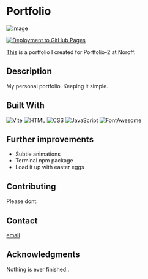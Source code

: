 # Portfolio

![image](https://github.com/donnybrilliant/portfolio/blob/main/assets/portfolio-header.png)

[![Deployment to GitHub Pages](https://github.com/donnybrilliant/portfolio/actions/workflows/deploy.yml/badge.svg)](https://github.com/donnybrilliant/portfolio/actions/workflows/deploy.yml)

[This](https://donnybrilliant.github.io/portfolio/) is a portfolio I created for Portfolio-2 at Noroff.

## Description

My personal portfolio.
Keeping it simple.

## Built With

![Vite](https://img.shields.io/badge/Vite-646CFF.svg?style=for-the-badge&logo=Vite&logoColor=white)
![HTML](https://img.shields.io/badge/HTML5-E34F26.svg?style=for-the-badge&logo=HTML5&logoColor=white)
![CSS](https://img.shields.io/badge/CSS3-1572B6.svg?style=for-the-badge&logo=CSS3&logoColor=white)
![JavaScript](https://img.shields.io/badge/JavaScript-F7DF1E.svg?style=for-the-badge&logo=JavaScript&logoColor=black)
![FontAwesome](https://img.shields.io/badge/Font%20Awesome-528DD7.svg?style=for-the-badge&logo=Font-Awesome&logoColor=white)

## Further improvements

- Subtle animations
- Terminal npm package
- Load it up with easter eggs

## Contributing

Please dont.

## Contact

[email](mailto:daniel.vier@gmail.com)

## Acknowledgments

Nothing is ever finished..
